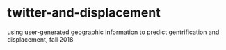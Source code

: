 # twitter-and-displacement
using user-generated geographic information to predict gentrification and displacement, fall 2018
